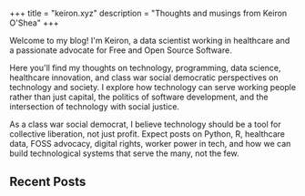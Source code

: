 +++
title = "keiron.xyz"
description = "Thoughts and musings from Keiron O'Shea"
+++

Welcome to my blog! I'm Keiron, a data scientist working in healthcare and a passionate advocate for Free and Open Source Software.

Here you'll find my thoughts on technology, programming, data science, healthcare innovation, and class war social democratic perspectives on technology and society. I explore how technology can serve working people rather than just capital, the politics of software development, and the intersection of technology with social justice.

As a class war social democrat, I believe technology should be a tool for collective liberation, not just profit. Expect posts on Python, R, healthcare data, FOSS advocacy, digital rights, worker power in tech, and how we can build technological systems that serve the many, not the few.

## Recent Posts